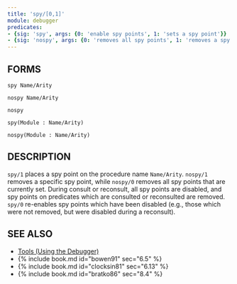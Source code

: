 ```yaml
---
title: 'spy/[0,1]'
module: debugger
predicates:
- {sig: 'spy', args: {0: 'enable spy points', 1: 'sets a spy point'}}
- {sig: 'nospy', args: {0: 'removes all spy points', 1: 'removes a spy point'}}
---
```


## FORMS

```
spy Name/Arity

nospy Name/Arity

nospy

spy(Module : Name/Arity)

nospy(Module : Name/Arity)
```

## DESCRIPTION

`spy/1` places a spy point on the procedure name `Name/Arity`. `nospy/1` removes a specific spy point, while `nospy/0` removes all spy points that are currently set. During consult or reconsult, all spy points are disabled, and spy points on predicates which are consulted or reconsulted are removed. `spy/0` re-enables spy points which have been disabled (e.g., those which were not removed, but were disabled during a reconsult).


## SEE ALSO

- [Tools (Using the Debugger)](../guide/14-Using-the-Four-Port-Debugger.md)
- {% include book.md id="bowen91"    sec="6.5" %}
- {% include book.md id="clocksin81" sec="6.13" %}
- {% include book.md id="bratko86"   sec="8.4" %}
